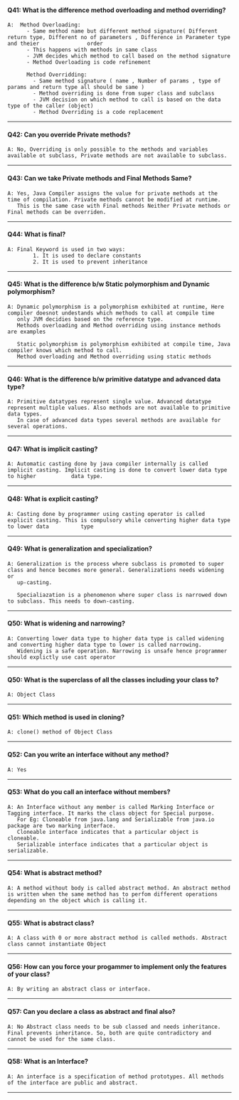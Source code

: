 
#### Q41: What is the difference method overloading and method overriding?
    A:  Method Overloading:
          - Same method name but different method signature( Different return type, Different no of parameters , Difference in Parameter type and theier               order
          - This happens with methods in same class
          - JVM decides which method to call based on the method signature 
          - Method Overloading is code refinement

          Method Overridding:
            - Same method signature ( name , Number of params , type of params and return type all should be same )
            - Method overriding is done from super class and subclass
            - JVM decision on which method to call is based on the data type of the caller (object)
            - Method Overriding is a code replacement
            
---

#### Q42: Can you override Private methods?
    A: No, Overriding is only possible to the methods and variables available ot subclass, Private methods are not available to subclass.
            
---

#### Q43: Can we take Private methods and Final Methods Same?
    A: Yes, Java Compiler assigns the value for private methods at the time of compilation. Private methods cannot be modified at runtime.
       This is the same case with Final methods Neither Private methods or Final methods can be overriden.
---

#### Q44: What is final?
    A: Final Keyword is used in two ways:
            1. It is used to declare constants
            2. It is used to prevent inheritance
---

#### Q45: What is the difference b/w Static polymorphism and Dynamic polymorphism?
    A: Dynamic polymorphism is a polymorphism exhibited at runtime, Here compiler doesnot undestands which methods to call at compile time
       only JVM decidies based on the reference type.
       Methods overloading and Method overriding using instance methods are examples

       Static polymorphism is polymorphism exhibited at compile time, Java compiler knows which method to call.
       Method overloading and Method overriding using static methods
       
---

#### Q46: What is the difference b/w primitive datatype and advanced data type?
    A: Primitive datatypes represent single value. Advanced datatype represent multiple values. Also methods are not available to primitive data types.
       In case of advanced data types several methods are available for several operations.
       
---

#### Q47: What is implicit casting?
    A: Automatic casting done by java compiler internally is called implicit casting. Implicit casting is done to convert lower data type to higher           data type.
       
---

#### Q48: What is explicit casting?
    A: Casting done by programmer using casting operator is called explicit casting. This is compulsory while converting higher data type to lower data          type
       
---

#### Q49: What is generalization and specialization?
    A: Generalization is the process where subclass is promoted to super class and hence becomes more general. Generalizations needs widening or 
       up-casting.

       Specialiazation is a phenomenon where super class is narrowed down to subclass. This needs to down-casting.
       
---

#### Q50: What is widening and narrowing?
    A: Converting lower data type to higher data type is called widening and converting higher data type to lower is called narrowing.
       Widening is a safe operation. Narrowing is unsafe hence programmer should explictly use cast operator       
---

#### Q50: What is the superclass of all the classes including your class to?
    A: Object Class  
---

#### Q51: Which method is used in cloning?
    A: clone() method of Object Class  
---

#### Q52: Can you write an interface without any method?
    A: Yes
---

#### Q53: What do you call an interface without members?
    A: An Interface without any member is called Marking Interface or Tagging interface. It marks the class object for Special purpose.
       For Eg: Cloneable from java.lang and Serializable from java.io package are two marking interface.
       Cloneable interface indicates that a particular object is cloneable.
       Serializable interface indicates that a particular object is serializable.
---

#### Q54: What is abstract method?
    A: A method without body is called abstract method. An abstract method is written when the same method has to perfom different operations depending on the object which is calling it.
---

#### Q55: What is abstract class?
    A: A class with 0 or more abstract method is called methods. Abstract class cannot instantiate Object
---

#### Q56: How can you force your progammer to implement only the features of your class?
    A: By writing an abstract class or interface.
---

#### Q57: Can you declare a class as abstract and final also?
    A: No Abstract class needs to be sub classed and needs inheritance. Final prevents inheritance. So, both are quite contradictory and cannot be used for the same class.
---

#### Q58: What is an Interface?
    A: An interface is a specification of method prototypes. All methods of the interface are public and abstract.
---

